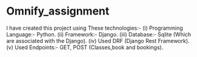 # Omnify_assignment
I have created this project using These technologies:- 
(i) Programming Language:- Python.
(ii) Framework:- Django.
(iii) Database:- Sqlite (Which are associated with the Django).
(iv) Used DRF (Django Rest Framework).
(v) Used Endpoints:- GET, POST (Classes,book and bookings).
